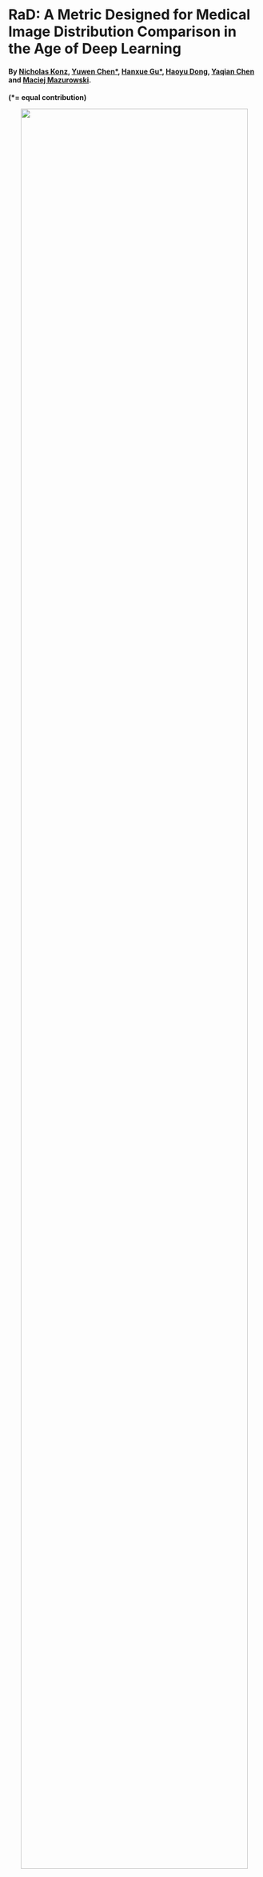 # RaD: A Metric Designed for Medical Image Distribution Comparison in the Age of Deep Learning

#### By [Nicholas Konz](https://nickk124.github.io/), [Yuwen Chen*](https://scholar.google.com/citations?user=61s49p0AAAAJ&hl=en), [Hanxue Gu*](https://scholar.google.com/citations?user=aGjCpQUAAAAJ&hl=en), [Haoyu Dong](https://haoyudong-97.github.io/), [Yaqian Chen](https://scholar.google.com/citations?user=iegKFuQAAAAJ&hl=en) and [Maciej Mazurowski](https://sites.duke.edu/mazurowski/).
**(*= equal contribution)**

<p align="center">
  <img src='https://github.com/mazurowski-lab/rad/blob/main/figs/teaser.png' width='95%'>
</p>

Metrics like FID are commonly used in medical image analysis to compare distributions of real and/or generated images following accepted practices in mainstream computer vision, but they may not be the best choice for medical imaging! Here we provide easy-to-use code for computing our proposed distance metric **RaD** (**Ra**diomic **D**istance) between sets of medical images, which we introduced in our paper *RaD: A Metric for Medical Image Distribution Comparison in Out-of-Domain Detection and Other Applications* [${\color{red}\text{(link to add soon)}}$], specifically designed for the needs of medical image analysis.

### Why use RaD over FID, KID, CMMD, etc.?

RaD utilizes *standardized radiomic image features* rather than pretrained deep image features (as in commonly-used metrics like FID, KID, CMMD etc.) to compare sets of medical images. We show in our paper that this results in a number of desirable improvements for medical image distribution comparison over these prior metrics, such as:

1. Better alignment with downstream task performance (e.g., segmentation).
2. Improved stability and computational efficiency for small-to-moderately-sized datasets.
3. Improved interpretability, due to RaD utilizing features that are clearly defined and commonly used in the medical imaging community (see "**Interpreting Differences between Image Sets**" below for more).

### What can you use RaD for?

In our paper, we validate these claims through a wide range of experiments across diverse medical imaging datasets and applications, showing RaD to be a promising alternative to FID, KID, etc. for applications such as:

1. Out-of-Domain Detection (see "**Out-of-Domain (OOD) Detection**" below for more info)
2. Image-to-Image Translation Model Evaluation
3. Unconditional Generative Model Evaluation

with many other potential applications where distributions of real and/or synthetic medical images need to be compared.

<p align="center">
  <img src='https://github.com/mazurowski-lab/rad/blob/main/figs/radiomics_taxonomy.jpg' width='75%'>
</p>

Big thanks to [PyRadiomics](https://github.com/AIM-Harvard/pyradiomics) for providing the radiomic feature computational backend for our code!

## Citation

Please cite our paper if you use our code or reference our work: ${\color{red}\text{TO ADD!}}$

## 1) Installation

Please run `pip3 install -r requirements.txt` to install the required packages.

Next, install PyRadiomics by running `bash install.sh`.

## 2) Basic Usage: Compute RaD

To compute the RaD between two sets of images, simply run the following command in the main directory:

```bash
python3 compute_rad.py \
	--image_folder1 {IMAGE_FOLDER1} \ 
	--image_folder2 {IMAGE_FOLDER2}
```

where:
- `IMAGE_FOLDER1` is the path to the first set of images.
- `IMAGE_FOLDER2` is the path to the second set of images.

For example, if you want to use RaD to compare a set of generated images to a set of real images (e.g., to evaluate some generative model), these folders correspond to the paths to the generated and real images, respectively.

#### Radiomic Feature Definitions used in RaD

Want to see the specific name of each computed radiomic feature used in RaD for the sake of interpretability? The extracted features for each provided image folder are saved as a `.csv` file in that folder, where each named column corresponds to a radiomic feature.

Additionally, you can add the argument `return_feature_names=True` to the function `convert_radiomic_dfs_to_vectors()` in `src/radiomics_utils.py`, (e.g., as used in `compute_rad.py`) to return the names of each radiomic feature in addition to the actual feature vectors of each of the two datasets where are used to compute RaD.

## Further Usage and Applications

### Out-of-Domain (OOD) Detection

#### Image-Level OOD Detection

RaD can easily be used for detecting if some newly acquired medical image is from the same domain/distribution as some reference set, e.g., comparing some image acquired at an outside hospital to a reference set used to train a downstream task model from within your own hospital. This is helpful if you're wondering if your trained model will work as well on the new data as it did from data from your own institution, or if performance may be worsened due to the new data being out-of-domain (for example, because it was acquired with a different type of scanner).

You can do this with the following command, which runs Algorithm 1 from our paper:

```bash
python3 ood_detection.py \
  --image_folder {IMAGE_FOLDER} \
  --image_folder_reference {REFERENCE_IMAGE_FOLDER}
```

where:
1. `IMAGE_FOLDER` is the path to the folder containing the test images you want to predict as being OOD or not.
2. `REFERENCE_IMAGE_FOLDER` is the path to the folder containing the reference (in-domain) images you're comparing the test images to.

The OOD detection results will be saved in a `.csv` file within `outputs/ood_predictions`, with columns of:

1. `filename` (the name of the image file)
2. `ood_score` (the unnormalized RaD OOD score of the image)
3. `ood_prediction` (the binary prediction of the image for being OOD (`pred=1`) or not (`pred=0`)), and `ood_prediction` (a binary value indicating if the image is in-domain or out-of-domain)
4. `p_value` (the p-value/probability of the image being in-domain)

#### Dataset-Level OOD Detection

Alternatively, in our paper we propose a *dataset-level* OOD detection score, $\mathrm{nRaD}_{group}$, which estimates the probability (i.e., the fraction) of the entire dataset being out-of-domain as a whole (ranges from 0 to 1). This can easily be computed via an additional command argument as:

```bash
python3 ood_detection.py \
  --image_folder {IMAGE_FOLDER} \
  --image_folder_reference {REFERENCE_IMAGE_FOLDER} \
  --dataset_level
```

### Interpreting Differences between Image Sets

You can also perform additional radiomic feature interpretability analysis to understand what specific radiomic features are driving the differences between two sets of images (for example, are these differences mostly texture-based?), and if the datasets are paired, which images are most and least changed between the two distributions according to these features. For example, this can be used to interpret how an image-to-image translation model transformed images from one domain to another (as shown in the paper):

<p align="center">
  <img src='https://github.com/mazurowski-lab/rad/blob/main/figs/radiomic_interp.png' width='95%'>
</p>

Which can be created easily by adding the `--interpret` argument to `compute_rad.py`, as

```bash
python3 compute_rad.py \
  --image_folder1 {IMAGE_FOLDER1} \ 
  --image_folder2 {IMAGE_FOLDER2} \
  --interpret
```

This will result in the top $k$ ($k=10$ by default) most-differing radiomic features between the two sets of images being printed out, as well as further visualizations stored in `outputs/interpretability_visualizations` which include (1) a plot of the sorted distribution of the changes for each feature between the two datasets (Fig. 7a in our paper), and (2) a t-SNE plot of the radiomic feature vectors of the two datasets.

If the two datasets are *paired* (e.g., when comparing images before and after being modified by an image-to-image translation model, as in the paper), which is detected by image pairs having the same filename in both dataset folders, the following additional analyses will be performed and outputted to `outputs/interpretability_visualizations`:

1. A plot of the sorted distribution of the changes for each image between the two datasets with respect to all radiomic features (Fig. 7c in our paper).
2. Plots showing the most- and least-changes images between the two distributions according to the radiomic features (Fig. 7d in our paper).
